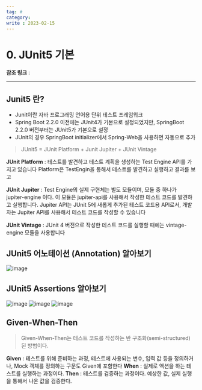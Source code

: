 ```yaml
---
tag: #
category: 
write : 2023-02-15
---
```

# 0. JUnit5 기본
**참조 링크** :
***

## Junit5 란?
- Junit이란 자바 프로그래밍 언어용 단위 테스트 프레임워크
- Spring Boot 2.2.0 이전에는 JUnit4가 기본으로 설정되었지만, SpringBoot 2.2.0 버전부터는 JUnit5가 기본으로 설정 
- JUnit의 경우 SpringBoot initializer에서 Spring-Web을 사용하면 자동으로 추가

> JUnit5 = JUnit Platform + Junit Jupiter + JUnit Vintage

**JUnit Platform** : 테스트를 발견하고 테스트 계획을 생성하는 Test Engine API를 가지고 있습니다 Platform은 TestEngin을 통해서 테스트를 발견하고 실행하고 결과를 보고

**JUnit Jupiter** : Test Engine의 실제 구현체는 별도 모듈이며, 모듈 중 하나가 jupiter-engine 이다. 이 모듈은 jupiter-api를 사용해서 작성한 테스트 코드를 발견하고 실행합니다. Jupiter API는 JUnit 5에 새롭게 추가된 테스트 코드용 API로서, 개발자는 Jupiter API를 사용해서 테스트 코드를 작성할 수 있습니다

**JUnit Vintage** : JUnit 4 버전으로 작성한 테스트 코드를 실행할 때에는 vintage-engine 모듈을 사용합니다

## JUnit5 어노테이션 (Annotation) 알아보기
![image](https://user-images.githubusercontent.com/56426044/218726724-54f29232-17ba-42a5-9912-31c84b209667.png)

## JUnit5 Assertions 알아보기
![image](https://user-images.githubusercontent.com/56426044/218731630-5ea3d5f4-6d85-4d66-b927-a65997e44323.png)
![image](https://user-images.githubusercontent.com/56426044/218731676-95f0bd63-d571-4e54-8e0f-0c39e883f2e8.png)
![image](https://user-images.githubusercontent.com/56426044/218731731-30a889cf-37db-4d33-bcc6-95d51838d0d7.png)

## Given-When-Then
> Given-When-Then는 테스트 코드를 작성하는 반 구조화(semi-structured) 된 방법이다.

**Given** : 테스트를 위해 준비하는 과정, 테스트에 사용되는 변수, 입력 값 등을 정의하거나, Mock 객체를 정의하는 구문도 Given에 포함한다
**When** : 실제로 액션을 하는 테스트를 실행하는 과정이다.
**Then** : 테스트를 검증하는 과정이다. 예상한 값, 실제 실행을 통해서 나온 값을 검증한다.